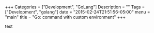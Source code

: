 +++
Categories = ["Development", "GoLang"]
Description = ""
Tags = ["Development", "golang"]
date = "2015-02-24T21:51:56-05:00"
menu = "main"
title = "Go: command with custom environment"
+++

test
